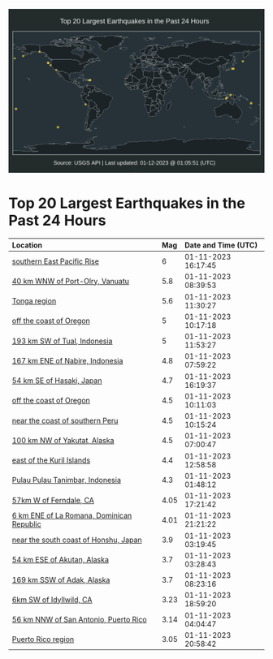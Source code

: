 ![Map](./map.png)

# Top 20 Largest Earthquakes in the Past 24 Hours

| Location | Mag | Date and Time (UTC) |
|:---|:---|:---|
| [southern East Pacific Rise](https://earthquake.usgs.gov/earthquakes/eventpage/us7000j3nm) | 6 | 01-11-2023 16:17:45 |
| [40 km WNW of Port-Olry, Vanuatu](https://earthquake.usgs.gov/earthquakes/eventpage/us7000j3ky) | 5.8 | 01-11-2023 08:39:53 |
| [Tonga region](https://earthquake.usgs.gov/earthquakes/eventpage/us7000j3mj) | 5.6 | 01-11-2023 11:30:27 |
| [off the coast of Oregon](https://earthquake.usgs.gov/earthquakes/eventpage/us7000j3ld) | 5 | 01-11-2023 10:17:18 |
| [193 km SW of Tual, Indonesia](https://earthquake.usgs.gov/earthquakes/eventpage/us7000j3mn) | 5 | 01-11-2023 11:53:27 |
| [167 km ENE of Nabire, Indonesia](https://earthquake.usgs.gov/earthquakes/eventpage/us7000j3kt) | 4.8 | 01-11-2023 07:59:22 |
| [54 km SE of Hasaki, Japan](https://earthquake.usgs.gov/earthquakes/eventpage/us7000j3nl) | 4.7 | 01-11-2023 16:19:37 |
| [off the coast of Oregon](https://earthquake.usgs.gov/earthquakes/eventpage/us7000j3l9) | 4.5 | 01-11-2023 10:11:03 |
| [near the coast of southern Peru](https://earthquake.usgs.gov/earthquakes/eventpage/us7000j3lc) | 4.5 | 01-11-2023 10:15:24 |
| [100 km NW of Yakutat, Alaska](https://earthquake.usgs.gov/earthquakes/eventpage/ak023ib2ygy) | 4.5 | 01-11-2023 07:00:47 |
| [east of the Kuril Islands](https://earthquake.usgs.gov/earthquakes/eventpage/us7000j3n1) | 4.4 | 01-11-2023 12:58:58 |
| [Pulau Pulau Tanimbar, Indonesia](https://earthquake.usgs.gov/earthquakes/eventpage/us7000j3j6) | 4.3 | 01-11-2023 01:48:12 |
| [57km W of Ferndale, CA](https://earthquake.usgs.gov/earthquakes/eventpage/nc73831091) | 4.05 | 01-11-2023 17:21:42 |
| [6 km ENE of La Romana, Dominican Republic](https://earthquake.usgs.gov/earthquakes/eventpage/pr2023011000) | 4.01 | 01-11-2023 21:21:22 |
| [near the south coast of Honshu, Japan](https://earthquake.usgs.gov/earthquakes/eventpage/us7000j3k9) | 3.9 | 01-11-2023 03:19:45 |
| [54 km ESE of Akutan, Alaska](https://earthquake.usgs.gov/earthquakes/eventpage/us7000j3jh) | 3.7 | 01-11-2023 03:28:43 |
| [169 km SSW of Adak, Alaska](https://earthquake.usgs.gov/earthquakes/eventpage/ak023ibt9cm) | 3.7 | 01-11-2023 08:23:16 |
| [6km SW of Idyllwild, CA](https://earthquake.usgs.gov/earthquakes/eventpage/ci40401704) | 3.23 | 01-11-2023 18:59:20 |
| [56 km NNW of San Antonio, Puerto Rico](https://earthquake.usgs.gov/earthquakes/eventpage/pr71392188) | 3.14 | 01-11-2023 04:04:47 |
| [Puerto Rico region](https://earthquake.usgs.gov/earthquakes/eventpage/pr71392293) | 3.05 | 01-11-2023 20:58:42 |
